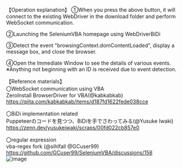 【Operation explanation】
①When you press the above button, it will connect to the existing WebDriver in the download folder
 and perform WebSocket communication.

②Launching the SeleniumVBA homepage using WebDriverBiDi

③Detect the event "browsingContext.domContentLoaded", 
display a message box, and close the browser.

④Open the Immediate Window to see the details of various events.
※Anything not beginning with an ID is received due to event detection.

【Reference materials】					
〇WebSocket communication using VBA					
ZeroInstall BrowserDriver for VBA(@kabkabkab)					
https://qiita.com/kabkabkab/items/d187fd1622fede038cce					
					
〇BiDi implementation related					
Puppeteerのコードを見つつ、BiDiを手でさわってみる(@Yusuke Iwaki)					
https://zenn.dev/yusukeiwaki/scraps/00fd022cb857e0					
					
〇regular expression					
vba-regex fork (@sihlfall @GCuser99)					
https://github.com/GCuser99/SeleniumVBA/discussions/158					
![image](https://github.com/user-attachments/assets/ac875cd7-5919-4487-ad70-2e84346a3c6f)

